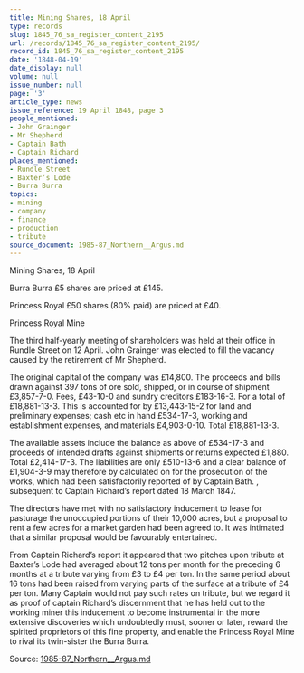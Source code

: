 ```yaml
---
title: Mining Shares, 18 April
type: records
slug: 1845_76_sa_register_content_2195
url: /records/1845_76_sa_register_content_2195/
record_id: 1845_76_sa_register_content_2195
date: '1848-04-19'
date_display: null
volume: null
issue_number: null
page: '3'
article_type: news
issue_reference: 19 April 1848, page 3
people_mentioned:
- John Grainger
- Mr Shepherd
- Captain Bath
- Captain Richard
places_mentioned:
- Rundle Street
- Baxter’s Lode
- Burra Burra
topics:
- mining
- company
- finance
- production
- tribute
source_document: 1985-87_Northern__Argus.md
---
```


Mining Shares, 18 April

Burra Burra		£5 shares are priced at £145.

Princess Royal		£50 shares (80% paid) are priced at £40.

Princess Royal Mine

The third half-yearly meeting of shareholders was held at their office in Rundle Street on 12 April.  John Grainger was elected to fill the vacancy caused by the retirement of Mr Shepherd.

The original capital of the company was £14,800.  The proceeds and bills drawn against 397 tons of ore sold, shipped, or in course of shipment £3,857-7-0.  Fees, £43-10-0 and sundry creditors £183-16-3.  For a total of £18,881-13-3.  This is accounted for by £13,443-15-2 for land and preliminary expenses; cash etc in hand £534-17-3, working and establishment expenses, and materials £4,903-0-10.  Total £18,881-13-3.

The available assets include the balance as above of £534-17-3 and proceeds of intended drafts against shipments or returns expected £1,880.  Total £2,414-17-3.  The liabilities are only £510-13-6 and a clear balance of £1,904-3-9 may therefore by calculated on for the prosecution of the works, which had been satisfactorily reported of by Captain Bath. , subsequent to Captain Richard’s report dated 18 March 1847.

The directors have met with no satisfactory inducement to lease for pasturage the unoccupied portions of their 10,000 acres, but a proposal to rent a few acres for a market garden had been agreed to.  It was intimated that a similar proposal would be favourably entertained.

From Captain Richard’s report it appeared that two pitches upon tribute at Baxter’s Lode had averaged about 12 tons per month for the preceding 6 months at a tribute varying from £3 to £4 per ton.  In the same period about 16 tons had been raised from varying parts of the surface at a tribute of £4 per ton.  Many Captain would not pay such rates on tribute, but we regard it as proof of captain Richard’s discernment that he has held out to the working miner this inducement to become instrumental in the more extensive discoveries which undoubtedly must, sooner or later, reward the spirited proprietors of this fine property, and enable the Princess Royal Mine to rival its twin-sister the Burra Burra.

Source: [1985-87_Northern__Argus.md](/downloads/markdown/1985-87_Northern__Argus.md)
